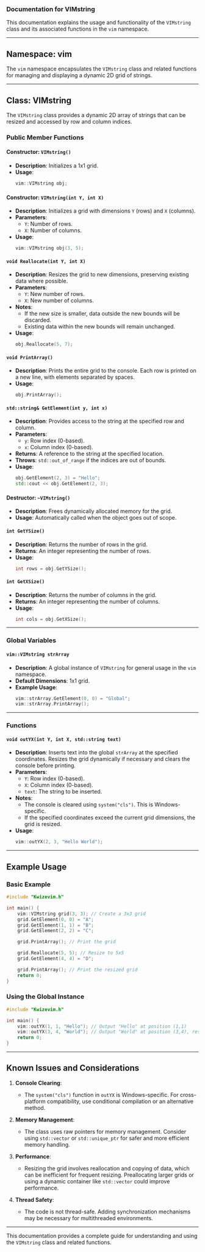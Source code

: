 ### **Documentation for VIMstring**

This documentation explains the usage and functionality of the `VIMstring` class and its associated functions in the `vim` namespace.

---

## **Namespace: vim**

The `vim` namespace encapsulates the `VIMstring` class and related functions for managing and displaying a dynamic 2D grid of strings.

---

## **Class: VIMstring**

The `VIMstring` class provides a dynamic 2D array of strings that can be resized and accessed by row and column indices.

### **Public Member Functions**

#### **Constructor: `VIMstring()`**
- **Description**: Initializes a 1x1 grid.
- **Usage**:
  ```cpp
  vim::VIMstring obj;
  ```

#### **Constructor: `VIMstring(int Y, int X)`**
- **Description**: Initializes a grid with dimensions `Y` (rows) and `X` (columns).
- **Parameters**:
  - `Y`: Number of rows.
  - `X`: Number of columns.
- **Usage**:
  ```cpp
  vim::VIMstring obj(3, 5);
  ```

#### **`void Reallocate(int Y, int X)`**
- **Description**: Resizes the grid to new dimensions, preserving existing data where possible.
- **Parameters**:
  - `Y`: New number of rows.
  - `X`: New number of columns.
- **Notes**:
  - If the new size is smaller, data outside the new bounds will be discarded.
  - Existing data within the new bounds will remain unchanged.
- **Usage**:
  ```cpp
  obj.Reallocate(5, 7);
  ```

#### **`void PrintArray()`**
- **Description**: Prints the entire grid to the console. Each row is printed on a new line, with elements separated by spaces.
- **Usage**:
  ```cpp
  obj.PrintArray();
  ```

#### **`std::string& GetElement(int y, int x)`**
- **Description**: Provides access to the string at the specified row and column.
- **Parameters**:
  - `y`: Row index (0-based).
  - `x`: Column index (0-based).
- **Returns**: A reference to the string at the specified location.
- **Throws**: `std::out_of_range` if the indices are out of bounds.
- **Usage**:
  ```cpp
  obj.GetElement(2, 3) = "Hello";
  std::cout << obj.GetElement(2, 3);
  ```

#### **Destructor: `~VIMstring()`**
- **Description**: Frees dynamically allocated memory for the grid.
- **Usage**: Automatically called when the object goes out of scope.

#### **`int GetYSize()`**
- **Description**: Returns the number of rows in the grid.
- **Returns**: An integer representing the number of rows.
- **Usage**:
  ```cpp
  int rows = obj.GetYSize();
  ```

#### **`int GetXSize()`**
- **Description**: Returns the number of columns in the grid.
- **Returns**: An integer representing the number of columns.
- **Usage**:
  ```cpp
  int cols = obj.GetXSize();
  ```

---

### **Global Variables**

#### **`vim::VIMstring strArray`**
- **Description**: A global instance of `VIMstring` for general usage in the `vim` namespace.
- **Default Dimensions**: 1x1 grid.
- **Example Usage**:
  ```cpp
  vim::strArray.GetElement(0, 0) = "Global";
  vim::strArray.PrintArray();
  ```

---

### **Functions**

#### **`void outYX(int Y, int X, std::string text)`**
- **Description**: Inserts text into the global `strArray` at the specified coordinates. Resizes the grid dynamically if necessary and clears the console before printing.
- **Parameters**:
  - `Y`: Row index (0-based).
  - `X`: Column index (0-based).
  - `text`: The string to be inserted.
- **Notes**:
  - The console is cleared using `system("cls")`. This is Windows-specific.
  - If the specified coordinates exceed the current grid dimensions, the grid is resized.
- **Usage**:
  ```cpp
  vim::outYX(2, 3, "Hello World");
  ```

---

## **Example Usage**

### **Basic Example**

```cpp
#include "Kwizevim.h"

int main() {
    vim::VIMstring grid(3, 3); // Create a 3x3 grid
    grid.GetElement(0, 0) = "A";
    grid.GetElement(1, 1) = "B";
    grid.GetElement(2, 2) = "C";

    grid.PrintArray(); // Print the grid

    grid.Reallocate(5, 5); // Resize to 5x5
    grid.GetElement(4, 4) = "D";

    grid.PrintArray(); // Print the resized grid
    return 0;
}
```

### **Using the Global Instance**

```cpp
#include "Kwizevim.h"

int main() {
    vim::outYX(1, 1, "Hello"); // Output "Hello" at position (1,1)
    vim::outYX(3, 4, "World"); // Output "World" at position (3,4), resizing the grid if necessary
    return 0;
}
```

---

## **Known Issues and Considerations**

1. **Console Clearing**:
   - The `system("cls")` function in `outYX` is Windows-specific. For cross-platform compatibility, use conditional compilation or an alternative method.

2. **Memory Management**:
   - The class uses raw pointers for memory management. Consider using `std::vector` or `std::unique_ptr` for safer and more efficient memory handling.

3. **Performance**:
   - Resizing the grid involves reallocation and copying of data, which can be inefficient for frequent resizing. Preallocating larger grids or using a dynamic container like `std::vector` could improve performance.

4. **Thread Safety**:
   - The code is not thread-safe. Adding synchronization mechanisms may be necessary for multithreaded environments.

---

This documentation provides a complete guide for understanding and using the `VIMstring` class and related functions.
